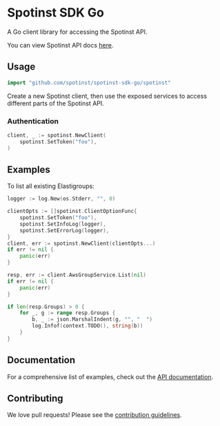 # Spotinst SDK Go

A Go client library for accessing the Spotinst API.

You can view Spotinst API docs [here](http://help.spotinst.com/api/).

## Usage

```go
import "github.com/spotinst/spotinst-sdk-go/spotinst"
```

Create a new Spotinst client, then use the exposed services to
access different parts of the Spotinst API.

### Authentication

```go
client, _ := spotinst.NewClient(
    spotinst.SetToken("foo"),
)
```

## Examples

To list all existing Elastigroups:

```go
logger := log.New(os.Stderr, "", 0)

clientOpts := []spotinst.ClientOptionFunc{
    spotinst.SetToken("foo"),
    spotinst.SetInfoLog(logger),
    spotinst.SetErrorLog(logger),
}
client, err := spotinst.NewClient(clientOpts...)
if err != nil {
    panic(err)
}

resp, err := client.AwsGroupService.List(nil)
if err != nil {
    panic(err)
}

if len(resp.Groups) > 0 {
    for _, g := range resp.Groups {
        b, _ := json.MarshalIndent(g, "", "  ")
        log.Infof(context.TODO(), string(b))
    }
}
```

## Documentation

For a comprehensive list of examples, check out the [API documentation](http://help.spotinst.com/api/).

## Contributing

We love pull requests! Please see the [contribution guidelines](CONTRIBUTING.md).

